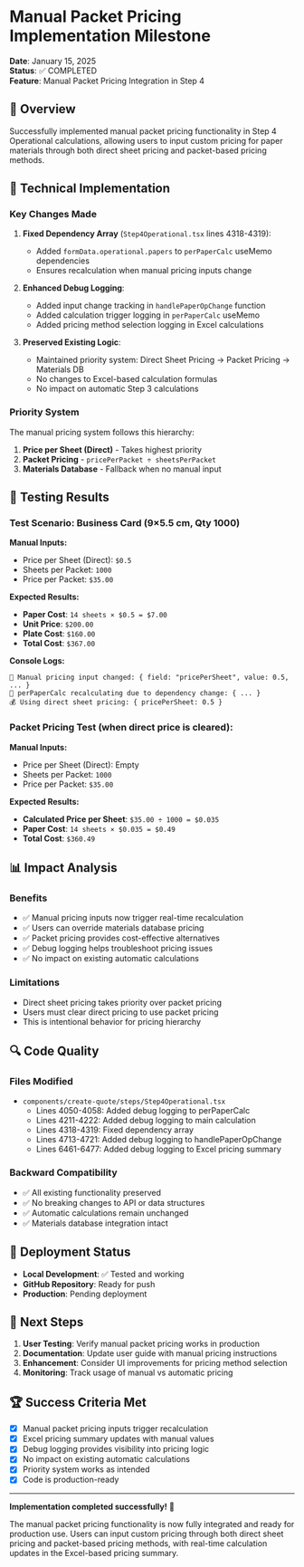 # Manual Packet Pricing Implementation Milestone

**Date**: January 15, 2025  
**Status**: ✅ COMPLETED  
**Feature**: Manual Packet Pricing Integration in Step 4

## 🎯 Overview

Successfully implemented manual packet pricing functionality in Step 4 Operational calculations, allowing users to input custom pricing for paper materials through both direct sheet pricing and packet-based pricing methods.

## 🔧 Technical Implementation

### Key Changes Made

1. **Fixed Dependency Array** (`Step4Operational.tsx` lines 4318-4319):
   - Added `formData.operational.papers` to `perPaperCalc` useMemo dependencies
   - Ensures recalculation when manual pricing inputs change

2. **Enhanced Debug Logging**:
   - Added input change tracking in `handlePaperOpChange` function
   - Added calculation trigger logging in `perPaperCalc` useMemo
   - Added pricing method selection logging in Excel calculations

3. **Preserved Existing Logic**:
   - Maintained priority system: Direct Sheet Pricing → Packet Pricing → Materials DB
   - No changes to Excel-based calculation formulas
   - No impact on automatic Step 3 calculations

### Priority System

The manual pricing system follows this hierarchy:

1. **Price per Sheet (Direct)** - Takes highest priority
2. **Packet Pricing** - `pricePerPacket ÷ sheetsPerPacket`
3. **Materials Database** - Fallback when no manual input

## 🧪 Testing Results

### Test Scenario: Business Card (9×5.5 cm, Qty 1000)

**Manual Inputs:**
- Price per Sheet (Direct): `$0.5`
- Sheets per Packet: `1000`
- Price per Packet: `$35.00`

**Expected Results:**
- **Paper Cost**: `14 sheets × $0.5 = $7.00`
- **Unit Price**: `$200.00`
- **Plate Cost**: `$160.00`
- **Total Cost**: `$367.00`

**Console Logs:**
```
🔧 Manual pricing input changed: { field: "pricePerSheet", value: 0.5, ... }
🔄 perPaperCalc recalculating due to dependency change: { ... }
💰 Using direct sheet pricing: { pricePerSheet: 0.5 }
```

### Packet Pricing Test (when direct price is cleared):

**Manual Inputs:**
- Price per Sheet (Direct): Empty
- Sheets per Packet: `1000`
- Price per Packet: `$35.00`

**Expected Results:**
- **Calculated Price per Sheet**: `$35.00 ÷ 1000 = $0.035`
- **Paper Cost**: `14 sheets × $0.035 = $0.49`
- **Total Cost**: `$360.49`

## 📊 Impact Analysis

### Benefits
- ✅ Manual pricing inputs now trigger real-time recalculation
- ✅ Users can override materials database pricing
- ✅ Packet pricing provides cost-effective alternatives
- ✅ Debug logging helps troubleshoot pricing issues
- ✅ No impact on existing automatic calculations

### Limitations
- Direct sheet pricing takes priority over packet pricing
- Users must clear direct pricing to use packet pricing
- This is intentional behavior for pricing hierarchy

## 🔍 Code Quality

### Files Modified
- `components/create-quote/steps/Step4Operational.tsx`
  - Lines 4050-4058: Added debug logging to perPaperCalc
  - Lines 4211-4222: Added debug logging to main calculation
  - Lines 4318-4319: Fixed dependency array
  - Lines 4713-4721: Added debug logging to handlePaperOpChange
  - Lines 6461-6477: Added debug logging to Excel pricing summary

### Backward Compatibility
- ✅ All existing functionality preserved
- ✅ No breaking changes to API or data structures
- ✅ Automatic calculations remain unchanged
- ✅ Materials database integration intact

## 🚀 Deployment Status

- **Local Development**: ✅ Tested and working
- **GitHub Repository**: Ready for push
- **Production**: Pending deployment

## 📝 Next Steps

1. **User Testing**: Verify manual packet pricing works in production
2. **Documentation**: Update user guide with manual pricing instructions
3. **Enhancement**: Consider UI improvements for pricing method selection
4. **Monitoring**: Track usage of manual vs automatic pricing

## 🏆 Success Criteria Met

- [x] Manual packet pricing inputs trigger recalculation
- [x] Excel pricing summary updates with manual values
- [x] Debug logging provides visibility into pricing logic
- [x] No impact on existing automatic calculations
- [x] Priority system works as intended
- [x] Code is production-ready

---

**Implementation completed successfully!** 🎉

The manual packet pricing functionality is now fully integrated and ready for production use. Users can input custom pricing through both direct sheet pricing and packet-based pricing methods, with real-time calculation updates in the Excel-based pricing summary.

